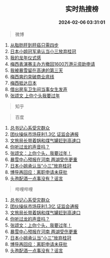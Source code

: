 <div align="center"><h2>实时热搜榜</h2><h4>2024-02-06 03:31:01</h4></div>

> 微博  

1. [从脂肪肝到肝癌只需四步](https://s.weibo.com/weibo?q=%23%E4%BB%8E%E8%84%82%E8%82%AA%E8%82%9D%E5%88%B0%E8%82%9D%E7%99%8C%E5%8F%AA%E9%9C%80%E5%9B%9B%E6%AD%A5%23&t=31&band_rank=1&Refer=top)<br />
2. [日本小姐冠军承认当小三放弃桂冠](https://s.weibo.com/weibo?q=%23%E6%97%A5%E6%9C%AC%E5%B0%8F%E5%A7%90%E5%86%A0%E5%86%9B%E6%89%BF%E8%AE%A4%E5%BD%93%E5%B0%8F%E4%B8%89%E6%94%BE%E5%BC%83%E6%A1%82%E5%86%A0%23&t=31&band_rank=2&Refer=top)<br />
3. [我的龙年仪式感](https://s.weibo.com/weibo?q=%23%E6%88%91%E7%9A%84%E9%BE%99%E5%B9%B4%E4%BB%AA%E5%BC%8F%E6%84%9F%23&t=31&band_rank=3&Refer=top)<br />
4. [梅西表演赛主办方撤回1600万港元资助申请](https://s.weibo.com/weibo?q=%23%E6%A2%85%E8%A5%BF%E8%A1%A8%E6%BC%94%E8%B5%9B%E4%B8%BB%E5%8A%9E%E6%96%B9%E6%92%A4%E5%9B%9E1600%E4%B8%87%E6%B8%AF%E5%85%83%E8%B5%84%E5%8A%A9%E7%94%B3%E8%AF%B7%23&t=31&band_rank=4&Refer=top)<br />
5. [我被暴雪留在高速的第三天](https://s.weibo.com/weibo?q=%E6%88%91%E8%A2%AB%E6%9A%B4%E9%9B%AA%E7%95%99%E5%9C%A8%E9%AB%98%E9%80%9F%E7%9A%84%E7%AC%AC%E4%B8%89%E5%A4%A9&t=31&band_rank=5&Refer=top)<br />
6. [梅西爽约突破商业底线](https://s.weibo.com/weibo?q=%23%E6%A2%85%E8%A5%BF%E7%88%BD%E7%BA%A6%E7%AA%81%E7%A0%B4%E5%95%86%E4%B8%9A%E5%BA%95%E7%BA%BF%23&t=31&band_rank=6&Refer=top)<br />
7. [梅西抵达日本](https://s.weibo.com/weibo?q=%23%E6%A2%85%E8%A5%BF%E6%8A%B5%E8%BE%BE%E6%97%A5%E6%9C%AC%23&t=31&band_rank=7&Refer=top)<br />
8. [借出房车卫生间当事女生发声](https://s.weibo.com/weibo?q=%23%E5%80%9F%E5%87%BA%E6%88%BF%E8%BD%A6%E5%8D%AB%E7%94%9F%E9%97%B4%E5%BD%93%E4%BA%8B%E5%A5%B3%E7%94%9F%E5%8F%91%E5%A3%B0%23&t=31&band_rank=8&Refer=top)<br />
9. [张颂文 上你个头我要过年](https://s.weibo.com/weibo?q=%E5%BC%A0%E9%A2%82%E6%96%87%20%E4%B8%8A%E4%BD%A0%E4%B8%AA%E5%A4%B4%E6%88%91%E8%A6%81%E8%BF%87%E5%B9%B4&t=31&band_rank=9&Refer=top)<br />

> 知乎  


> 百度  

1. [总书记心系受灾群众](https://www.baidu.com/s?wd=%E6%80%BB%E4%B9%A6%E8%AE%B0%E5%BF%83%E7%B3%BB%E5%8F%97%E7%81%BE%E7%BE%A4%E4%BC%97&sa=fyb_news&rsv_dl=fyb_news)<br />
2. [团伙操纵市场获利1.3亿 证监会通报](https://www.baidu.com/s?wd=%E5%9B%A2%E4%BC%99%E6%93%8D%E7%BA%B5%E5%B8%82%E5%9C%BA%E8%8E%B7%E5%88%A91.3%E4%BA%BF+%E8%AF%81%E7%9B%91%E4%BC%9A%E9%80%9A%E6%8A%A5&sa=fyb_news&rsv_dl=fyb_news)<br />
3. [文旅局长带着锅和煤气罐赶到高速口](https://www.baidu.com/s?wd=%E6%96%87%E6%97%85%E5%B1%80%E9%95%BF%E5%B8%A6%E7%9D%80%E9%94%85%E5%92%8C%E7%85%A4%E6%B0%94%E7%BD%90%E8%B5%B6%E5%88%B0%E9%AB%98%E9%80%9F%E5%8F%A3&sa=fyb_news&rsv_dl=fyb_news)<br />
4. [你听过龙的声音吗？](https://www.baidu.com/s?wd=%E4%BD%A0%E5%90%AC%E8%BF%87%E9%BE%99%E7%9A%84%E5%A3%B0%E9%9F%B3%E5%90%97%EF%BC%9F&sa=fyb_news&rsv_dl=fyb_news)<br />
5. [张颂文：上你个头，我要过年！](https://www.baidu.com/s?wd=%E5%BC%A0%E9%A2%82%E6%96%87%EF%BC%9A%E4%B8%8A%E4%BD%A0%E4%B8%AA%E5%A4%B4%EF%BC%8C%E6%88%91%E8%A6%81%E8%BF%87%E5%B9%B4%EF%BC%81&sa=fyb_news&rsv_dl=fyb_news)<br />
6. [暴雪中心预报在河南 两湖受伤更重](https://www.baidu.com/s?wd=%E6%9A%B4%E9%9B%AA%E4%B8%AD%E5%BF%83%E9%A2%84%E6%8A%A5%E5%9C%A8%E6%B2%B3%E5%8D%97+%E4%B8%A4%E6%B9%96%E5%8F%97%E4%BC%A4%E6%9B%B4%E9%87%8D&sa=fyb_news&rsv_dl=fyb_news)<br />
7. [日本小姐承认当“小三”放弃桂冠](https://www.baidu.com/s?wd=%E6%97%A5%E6%9C%AC%E5%B0%8F%E5%A7%90%E6%89%BF%E8%AE%A4%E5%BD%93%E2%80%9C%E5%B0%8F%E4%B8%89%E2%80%9D%E6%94%BE%E5%BC%83%E6%A1%82%E5%86%A0&sa=fyb_news&rsv_dl=fyb_news)<br />
8. [博导再回应：离职申请未获批](https://www.baidu.com/s?wd=%E5%8D%9A%E5%AF%BC%E5%86%8D%E5%9B%9E%E5%BA%94%EF%BC%9A%E7%A6%BB%E8%81%8C%E7%94%B3%E8%AF%B7%E6%9C%AA%E8%8E%B7%E6%89%B9&sa=fyb_news&rsv_dl=fyb_news)<br />
9. [头孢配酒一点事没有？谣言](https://www.baidu.com/s?wd=%E5%A4%B4%E5%AD%A2%E9%85%8D%E9%85%92%E4%B8%80%E7%82%B9%E4%BA%8B%E6%B2%A1%E6%9C%89%EF%BC%9F%E8%B0%A3%E8%A8%80&sa=fyb_news&rsv_dl=fyb_news)<br />

> 哔哩哔哩  

1. [总书记心系受灾群众](https://www.baidu.com/s?wd=%E6%80%BB%E4%B9%A6%E8%AE%B0%E5%BF%83%E7%B3%BB%E5%8F%97%E7%81%BE%E7%BE%A4%E4%BC%97&sa=fyb_news&rsv_dl=fyb_news)<br />
2. [团伙操纵市场获利1.3亿 证监会通报](https://www.baidu.com/s?wd=%E5%9B%A2%E4%BC%99%E6%93%8D%E7%BA%B5%E5%B8%82%E5%9C%BA%E8%8E%B7%E5%88%A91.3%E4%BA%BF+%E8%AF%81%E7%9B%91%E4%BC%9A%E9%80%9A%E6%8A%A5&sa=fyb_news&rsv_dl=fyb_news)<br />
3. [文旅局长带着锅和煤气罐赶到高速口](https://www.baidu.com/s?wd=%E6%96%87%E6%97%85%E5%B1%80%E9%95%BF%E5%B8%A6%E7%9D%80%E9%94%85%E5%92%8C%E7%85%A4%E6%B0%94%E7%BD%90%E8%B5%B6%E5%88%B0%E9%AB%98%E9%80%9F%E5%8F%A3&sa=fyb_news&rsv_dl=fyb_news)<br />
4. [你听过龙的声音吗？](https://www.baidu.com/s?wd=%E4%BD%A0%E5%90%AC%E8%BF%87%E9%BE%99%E7%9A%84%E5%A3%B0%E9%9F%B3%E5%90%97%EF%BC%9F&sa=fyb_news&rsv_dl=fyb_news)<br />
5. [张颂文：上你个头，我要过年！](https://www.baidu.com/s?wd=%E5%BC%A0%E9%A2%82%E6%96%87%EF%BC%9A%E4%B8%8A%E4%BD%A0%E4%B8%AA%E5%A4%B4%EF%BC%8C%E6%88%91%E8%A6%81%E8%BF%87%E5%B9%B4%EF%BC%81&sa=fyb_news&rsv_dl=fyb_news)<br />
6. [暴雪中心预报在河南 两湖受伤更重](https://www.baidu.com/s?wd=%E6%9A%B4%E9%9B%AA%E4%B8%AD%E5%BF%83%E9%A2%84%E6%8A%A5%E5%9C%A8%E6%B2%B3%E5%8D%97+%E4%B8%A4%E6%B9%96%E5%8F%97%E4%BC%A4%E6%9B%B4%E9%87%8D&sa=fyb_news&rsv_dl=fyb_news)<br />
7. [日本小姐承认当“小三”放弃桂冠](https://www.baidu.com/s?wd=%E6%97%A5%E6%9C%AC%E5%B0%8F%E5%A7%90%E6%89%BF%E8%AE%A4%E5%BD%93%E2%80%9C%E5%B0%8F%E4%B8%89%E2%80%9D%E6%94%BE%E5%BC%83%E6%A1%82%E5%86%A0&sa=fyb_news&rsv_dl=fyb_news)<br />
8. [博导再回应：离职申请未获批](https://www.baidu.com/s?wd=%E5%8D%9A%E5%AF%BC%E5%86%8D%E5%9B%9E%E5%BA%94%EF%BC%9A%E7%A6%BB%E8%81%8C%E7%94%B3%E8%AF%B7%E6%9C%AA%E8%8E%B7%E6%89%B9&sa=fyb_news&rsv_dl=fyb_news)<br />
9. [头孢配酒一点事没有？谣言](https://www.baidu.com/s?wd=%E5%A4%B4%E5%AD%A2%E9%85%8D%E9%85%92%E4%B8%80%E7%82%B9%E4%BA%8B%E6%B2%A1%E6%9C%89%EF%BC%9F%E8%B0%A3%E8%A8%80&sa=fyb_news&rsv_dl=fyb_news)<br />
